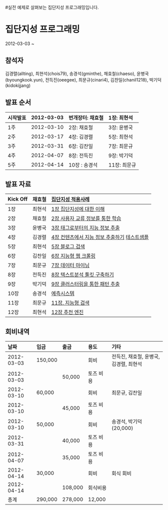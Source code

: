 #실전 예제로 살펴보는 집단지성 프로그래밍입니다.

# 집단지성 프로그래밍 #
2012-03-03 ~

## 참석자 ##

김경렬(allting),
최현석(chois79),
송경석(gminthe),
채효철(chaeso),
윤병국(byoungkook.yun),
전득진(oeegee),
최문규(cinari4),
김찬일(chanil1218),
박기덕(kidokijjang)


## 발표 순서 ##
| 시작발표 | 2012-03-03 | 번개장터: 채효철 | 1장: 최현석 |
|:-----|:-----------|:----------|:--------|
| 1주   | 2012-03-10 | 2장: 채효철   | 3장: 윤병국 |
| 2주   | 2012-03-17 | 4장: 김경렬   | 5장: 최현석 |
| 3주   | 2012-03-31 | 6장: 김찬일   | 7장: 최문규 |
| 4주   | 2012-04-07 | 8장: 전득진   | 9장: 박기덕 |
| 5주   | 2012-04-14 | 10장 : 송경석 | 11장: 최문규 | 12장: 최현석 |



## 발표 자료 ##
| Kick Off | 채효철 | [집단지성 적용사례](http://www.slideshare.net/chaeso/public-in) |
|:---------|:----|:--------------------------------------------------------|
| 1장       | 최현석 | [1장 집단지성에 대한 이해](http://www.slideshare.net/HyeonSeokChoi/ch1-11844118) |
| 2장       | 채효철 | [2장 사용자 교류 정보를 통한 학습](http://www.slideshare.net/chaeso/ss-11946896) |
| 3장       | 윤병국 | [3장 태그로부터의 지능 정보 추출](http://www.slideshare.net/claude_yun/ss-12061616) |
| 4장       | 김경렬 | [4장 컨텐츠에서 지능 정보 추출하기](http://www.slideshare.net/allting/ciia-ch4) [테스트샘플](http://architect.googlecode.com/git/ColletiveIntelligence/ch4/ch4.html)|
| 5장       | 최현석 |[5장 블로그 검색](http://www.slideshare.net/HyeonSeokChoi/ch5-12048119)  |
| 6장       | 김찬일 |  [6장 지능형 웹 크롤링](http://www.slideshare.net/ChanilKim/6-12538338) |
| 7장       | 최문규 |[7장 데이터 마이닝](https://docs.google.com/presentation/d/1htlIpZX9L_Av4LE0uBvWWWvYT4l_SPDcjeOE-rd0LD0/edit)  |
| 8장       | 전득진 |[8장 텍스트분석 툴킷 구축하기](https://docs.google.com/presentation/d/1FDWeGM_kKqvolT6W7c8WUPCu8s84hM8J1wGmpzYAwXw/present#slide=id.p)  |
| 9장       | 박기덕 | [9장 클러스터링을 통한 패턴 추출](https://docs.google.com/presentation/d/1BjCREvPv7O8YT3WCH7Pk2j4iyYuWwQl6LS2WWsqJs3s/edit#slide=id.p) |
| 10장      | 송경석 | [예측시스템](http://www.slideshare.net/kyungseoksong/10-predictionsystem-pptx)  |
| 11장      | 최문규 |[11장. 지능형 검색](https://docs.google.com/presentation/d/1hDPmMlvy6PNv8yYfhkakgEzNFhW4VA2sW_7dlSCYLRA/edit)  |
| 12장      | 최현석 | [12장 추천 엔진](http://www.slideshare.net/HyeonSeokChoi/ch12-12545596) |



## 회비내역 ##

| 날짜 | 입금 | 출금 | 용도 | 기타 |
|:---|:---|:---|:---|:---|
| 2012-03-03 | 150,000 |    | 회비 | 전득진, 채효철, 윤병국, 김경렬, 최현석 |
| 2012-03-03 |    | 50,000 | 토즈 비용 |    |
| 2012-03-10 | 60,000 |    | 회비 | 최문규, 김찬일 |
| 2012-03-10 |    | 45,000 | 토즈 비용 |    |
| 2012-03-10 | 50,000 |    | 회비 | 송경석, 박기덕(20,000) |
| 2012-03-31 |    | 40,000 | 토즈 비용 |    |
| 2012-04-07 |    | 35,000 | 토즈 비용 |    |
| 2012-04-14 | 30,000 |    | 회비 | 회식 회비|
| 2012-04-14 |    | 108,000 | 회식비용 |    |
| 총계 | 290,000 | 278,000 | 12,000 |    |